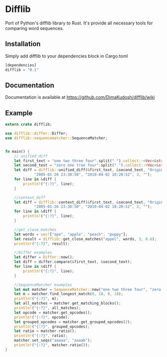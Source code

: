# Difflib
Port of Python's difflib library to Rust. 
It's provide all necessary tools for comparing word sequences.

## Installation
Simply add difflib to your dependencies block in Cargo.toml

```rust
[dependencies]
difflib = "0.1"
```

## Documentation
Documentation is available at https://github.com/DimaKudosh/difflib/wiki

## Example
```rust
extern crate difflib;

use difflib::differ::Differ;
use difflib::sequencematcher::SequenceMatcher;


fn main() {
    // unified_diff
    let first_text = "one two three four".split(" ").collect::<Vec<&str>>();
    let second_text = "zero one tree four".split(" ").collect::<Vec<&str>>();
    let diff = difflib::unified_diff(&first_text, &second_text, "Original", "Current",
             "2005-01-26 23:30:50", "2010-04-02 10:20:52", 3, "");
    for line in &diff {
        println!("{:?}", line);
    }

    //context_diff
    let diff = difflib::context_diff(&first_text, &second_text, "Original", "Current",
             "2005-01-26 23:30:50", "2010-04-02 10:20:52", 3, "");
    for line in &diff {
        println!("{:?}", line);
    }

    //get_close_matches
    let words = vec!["ape", "apple", "peach", "puppy"];
    let result = difflib::get_close_matches("appel", words, 3, 0.6);
    println!("{:?}", result);

    //Differ examples
    let differ = Differ::new();
    let diff = differ.compare(&first_text, &second_text);
    for line in &diff {
        println!("{:?}", line);
    }

    //SequenceMatcher examples
    let mut matcher = SequenceMatcher::new("one two three four", "zero one tree four");
    let m = matcher.find_longest_match(0, 18, 0, 18);
    println!("{:?}", m);
    let all_matches = matcher.get_matching_blocks();
    println!("{:?}", all_matches);
    let opcode = matcher.get_opcodes();
    println!("{:?}", opcode);
    let grouped_opcodes = matcher.get_grouped_opcodes(2);
    println!("{:?}", grouped_opcodes);
    let ratio = matcher.ratio();
    println!("{:?}", ratio); 
    matcher.set_seqs("aaaaa", "aaaab");
    println!("{:?}", matcher.ratio());
}
```

